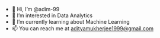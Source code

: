 - 👋 Hi, I’m @adim-99
- 👀 I’m interested in Data Analytics
- 🌱 I’m currently learning about Machine Learning
- 📫 You can reach me at adityamukherjee1999@gmail.com

<!---
adim-99/adim-99 is a ✨ special ✨ repository because its `README.md` (this file) appears on your GitHub profile.
You can click the Preview link to take a look at your changes.
--->
